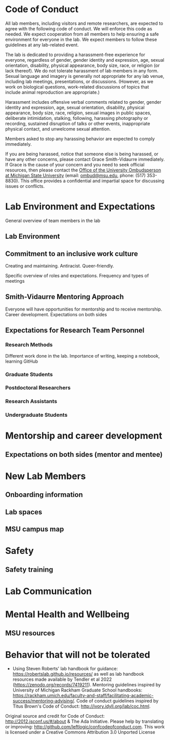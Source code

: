 # Code of Conduct

All lab members, including visitors and remote researchers, are expected to agree with the following code of conduct. We will enforce this code as needed. We expect cooperation from all members to help ensuring a safe environment for everyone in the lab. We expect members to follow these guidelines at any lab-related event.

The lab is dedicated to providing a harassment-free experience for everyone, regardless of gender, gender identity and expression, age, sexual orientation, disability, physical appearance, body size, race, or religion (or lack thereof). We do not tolerate harassment of lab members in any form. Sexual language and imagery is generally not appropriate for any lab venue, including lab meetings, presentations, or discussions. (However, as we work on biological questions, work-related discussions of topics that include animal reproduction are appropriate.)

Harassment includes offensive verbal comments related to gender, gender identity and expression, age, sexual orientation, disability, physical appearance, body size, race, religion, sexual images in public spaces, deliberate intimidation, stalking, following, harassing photography or recording, sustained disruption of talks or other events, inappropriate physical contact, and unwelcome sexual attention.

Members asked to stop any harassing behavior are expected to comply immediately.

If you are being harassed, notice that someone else is being harassed, or have any other concerns, please contact Grace Smith-Vidaurre immediately. If Grace is the cause of your concern and you need to seek official resources, then please contact the [Office of the University Ombudsperson at Michigan State University](https://ombud.msu.edu/) (email: ombud@msu.edu, phone: (517) 353-8830). This office provides a confidential and impartial space for discussing issues or conflicts.


# Lab Environment and Expectations

General overview of team members in the lab

## Lab Environment

## Commitment to an inclusive work culture

Creating and maintaining. Antiracist. Queer-friendly.

Specific overview of roles and expectations. Frequency and types of meetings

## Smith-Vidaurre Mentoring Approach

Everyone will have opportunities for mentorship and to receive mentorship. Career development. Expectations on both sides

## Expectations for Research Team Personnel

### Research Methods

Different work done in the lab. Importance of writing, keeping a notebook, learning GitHub

### Graduate Students

### Postdoctoral Researchers

### Research Assistants

### Undergraduate Students




# Mentorship and career development

## Expectations on both sides (mentor and mentee)




# New Lab Members

## Onboarding information

## Lab spaces

## MSU campus map



# Safety

## Safety training


# Lab Communication


# Mental Health and Wellbeing

## MSU resources


# Behavior that will not be tolerated


* Using Steven Roberts' lab handbook for guidance: https://robertslab.github.io/resources/ as well as lab handbook resources made available by Tendler et al 2022 (https://zenodo.org/records/7419211). Mentoring guidelines inspired by University of Michigan Rackham Graduate School handbooks: https://rackham.umich.edu/faculty-and-staff/facilitating-academic-success/mentoring-advising/. Code of conduct guidelines inspired by Titus Brown's Code of Conduct: http://ivory.idyll.org/lab/coc.html.

Original source and credit for Code of Conduct: http://2012.jsconf.us/#/about & The Ada Initiative. Please help by translating or improving: http://github.com/leftlogic/confcodeofconduct.com. This work is licensed under a Creative Commons Attribution 3.0 Unported License

